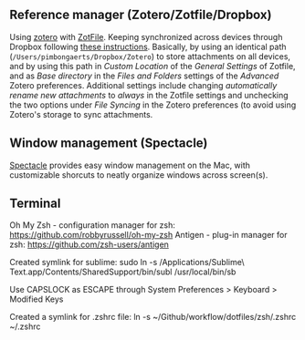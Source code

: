 ## Reference manager (Zotero/Zotfile/Dropbox)
Using [zotero](https://www.zotero.org/) with [ZotFile](http://zotfile.com/). Keeping synchronized across devices through Dropbox following [these instructions](http://islamicate-dh.github.io/2016-05-27-set-up-zotero-between-multiple-computers/). Basically, by using an identical path (`/Users/pimbongaerts/Dropbox/Zotero`) to store attachments on all devices, and by using this path in *Custom Location* of the *General Settings* of Zotfile, and as *Base directory* in the *Files and Folders* settings of the *Advanced* Zotero preferences. Additional settings include changing *automatically rename new attachments* to *always* in the Zotfile settings and unchecking the two options under *File Syncing* in the Zotero preferences (to avoid using Zotero's storage to sync attachments.

## Window management (Spectacle)
[Spectacle](https://github.com/eczarny/spectacle) provides easy window management on the Mac, with customizable shorcuts to neatly organize windows across screen(s).

## Terminal
Oh My Zsh - configuration manager for zsh: https://github.com/robbyrussell/oh-my-zsh
Antigen - plug-in manager for zsh: https://github.com/zsh-users/antigen


Created symlink for sublime:
sudo ln -s /Applications/Sublime\ Text.app/Contents/SharedSupport/bin/subl /usr/local/bin/sb

Use CAPSLOCK as ESCAPE through System Preferences > Keyboard > Modified Keys

Created a symlink for .zshrc file:
ln -s ~/Github/workflow/dotfiles/zsh/.zshrc ~/.zshrc
